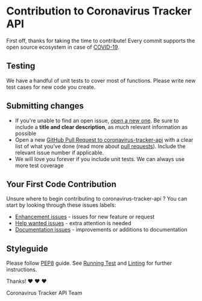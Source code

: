 # Contribution to Coronavirus Tracker API

First off, thanks for taking the time to contribute!
Every commit supports the open source ecosystem in case of [COVID-19](https://en.wikipedia.org/wiki/2019%E2%80%9320_coronavirus_pandemic).

## Testing

We have a handful of unit tests to cover most of functions.
Please write new test cases for new code you create.

## Submitting changes

* If you're unable to find an open issue, [open a new one](https://github.com/ExpDev07/coronavirus-tracker-api/issues/new). Be sure to include a **title and clear description**, as much relevant information as possible
* Open  a new [GitHub Pull Request to coronavirus-tracker-api](https://github.com/ExpDev07/coronavirus-tracker-api/pulls) with a clear list of what you've done (read more about [pull requests](http://help.github.com/pull-requests/)). Include the relevant issue number if applicable.
* We will love you forever if you include unit tests. We can always use more test coverage

## Your First Code Contribution

Unsure where to begin contributing to coronavirus-tracker-api ? You can start by looking through these issues labels:

* [Enhancement issues](https://github.com/ExpDev07/coronavirus-tracker-api/labels/enhancement) - issues for new feature or request
* [Help wanted issues](https://github.com/ExpDev07/coronavirus-tracker-api/labels/help%20wanted) -  extra attention is needed
* [Documentation issues](https://github.com/ExpDev07/coronavirus-tracker-api/labels/documentation) - improvements or additions to documentation

## Styleguide

Please follow [PEP8](https://www.python.org/dev/peps/pep-0008/) guide.
See [Running Test](./README.md#i#running-tests) and [Linting](./README.md#linting) for further instructions.



Thanks! :heart: :heart: :heart:

Coronavirus Tracker API Team
